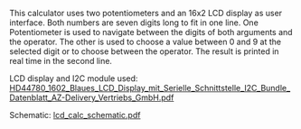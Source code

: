 This calculator uses two potentiometers and an 16x2 LCD display as user interface.
Both numbers are seven digits long to fit in one line. 
One Potentiometer is used to navigate between the digits of both arguments and the operator. 
The other is used to choose a value between 0 and 9 at the selected digit or to choose between the operator.
The result is printed in real time in the second line.

LCD display and I2C module used: [HD44780_1602_Blaues_LCD_Display_mit_Serielle_Schnittstelle_I2C_Bundle_Datenblatt_AZ-Delivery_Vertriebs_GmbH.pdf](https://github.com/user-attachments/files/16920092/HD44780_1602_Blaues_LCD_Display_mit_Serielle_Schnittstelle_I2C_Bundle_Datenblatt_AZ-Delivery_Vertriebs_GmbH.pdf)

Schematic: [lcd_calc_schematic.pdf](https://github.com/user-attachments/files/16920097/lcd_calc_schematic.pdf)
